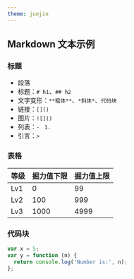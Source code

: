 ```yaml
---
theme: juejin
---
```


## Markdown 文本示例

### 标题

- 段落
- 标题：`# h1`、`## h2`
- 文字变形：`**粗体**`、`*斜体*`、`代码块`
- 链接：`[]()`
- 图片：`![]()`
- 列表：`- ` `1. `
- 引言：`> `

### 表格

| 等级 | 掘力值下限 | 掘力值上限 |
| ---- | ---------- | ---------- |
| Lv1  | 0          | 99         |
| Lv2  | 100        | 999        |
| Lv3  | 1000       | 4999       |

### 代码块

```javascript
var x = 5;
var y = function (n) {
  return console.log('Number is:', n);
};
```
